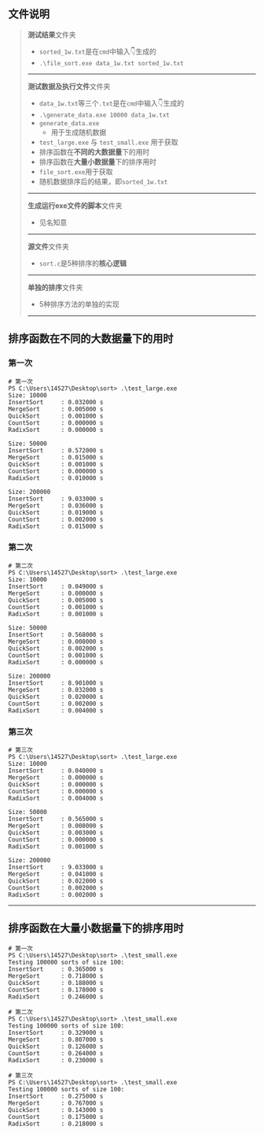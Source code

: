 ## 文件说明

>**测试结果**文件夹
>
>* `sorted_1w.txt`是在`cmd`中输入:point_down:生成的
>  * `.\file_sort.exe data_1w.txt sorted_1w.txt`
>
>---
>
>**测试数据及执行文件**文件夹
>
>* `data_1w.txt`等三个`.txt`是在`cmd`中输入:point_down:生成的
>  * `.\generate_data.exe 10000 data_1w.txt`
>  * `generate_data.exe`
>    * 用于生成随机数据
>* `test_large.exe` 与 `test_small.exe` 用于获取
>  * 排序函数在**不同的大数据量**下的用时
>  * 排序函数在**大量小数据量**下的排序用时
>* `file_sort.exe`用于获取
>  * 随机数据排序后的结果，即`sorted_1w.txt`
>
>---
>
>**生成运行exe文件的脚本**文件夹
>
>* 见名知意
>
>---
>
>**源文件**文件夹
>
>* `sort.c`是5种排序的**核心逻辑**
>
>---
>
>**单独的排序**文件夹
>
>* 5种排序方法的单独的实现
>
>---

## 排序函数在**不同的大数据量**下的用时

### 第一次

```text
# 第一次
PS C:\Users\14527\Desktop\sort> .\test_large.exe
Size: 10000
InsertSort     : 0.032000 s
MergeSort      : 0.005000 s
QuickSort      : 0.001000 s
CountSort      : 0.000000 s
RadixSort      : 0.000000 s

Size: 50000
InsertSort     : 0.572000 s
MergeSort      : 0.015000 s
QuickSort      : 0.001000 s
CountSort      : 0.000000 s
RadixSort      : 0.010000 s

Size: 200000
InsertSort     : 9.033000 s
MergeSort      : 0.036000 s
QuickSort      : 0.019000 s
CountSort      : 0.002000 s
RadixSort      : 0.015000 s
```

### 第二次

```text
# 第二次
PS C:\Users\14527\Desktop\sort> .\test_large.exe
Size: 10000
InsertSort     : 0.049000 s
MergeSort      : 0.000000 s
QuickSort      : 0.005000 s
CountSort      : 0.001000 s
RadixSort      : 0.001000 s

Size: 50000
InsertSort     : 0.568000 s
MergeSort      : 0.008000 s
QuickSort      : 0.002000 s
CountSort      : 0.001000 s
RadixSort      : 0.000000 s

Size: 200000
InsertSort     : 8.901000 s
MergeSort      : 0.032000 s
QuickSort      : 0.020000 s
CountSort      : 0.002000 s
RadixSort      : 0.004000 s
```

### 第三次

```text
# 第三次
PS C:\Users\14527\Desktop\sort> .\test_large.exe
Size: 10000
InsertSort     : 0.040000 s
MergeSort      : 0.000000 s
QuickSort      : 0.000000 s
CountSort      : 0.000000 s
RadixSort      : 0.004000 s

Size: 50000
InsertSort     : 0.565000 s
MergeSort      : 0.008000 s
QuickSort      : 0.003000 s
CountSort      : 0.000000 s
RadixSort      : 0.001000 s

Size: 200000
InsertSort     : 9.033000 s
MergeSort      : 0.041000 s
QuickSort      : 0.022000 s
CountSort      : 0.002000 s
RadixSort      : 0.002000 s
```

---

## 排序函数在**大量小数据量**下的排序用时

```
# 第一次
PS C:\Users\14527\Desktop\sort> .\test_small.exe
Testing 100000 sorts of size 100:
InsertSort     : 0.365000 s
MergeSort      : 0.718000 s
QuickSort      : 0.188000 s
CountSort      : 0.178000 s
RadixSort      : 0.246000 s

# 第二次
PS C:\Users\14527\Desktop\sort> .\test_small.exe
Testing 100000 sorts of size 100:
InsertSort     : 0.329000 s
MergeSort      : 0.807000 s
QuickSort      : 0.126000 s
CountSort      : 0.264000 s
RadixSort      : 0.230000 s

# 第三次
PS C:\Users\14527\Desktop\sort> .\test_small.exe
Testing 100000 sorts of size 100:
InsertSort     : 0.275000 s
MergeSort      : 0.767000 s
QuickSort      : 0.143000 s
CountSort      : 0.175000 s
RadixSort      : 0.218000 s
```

